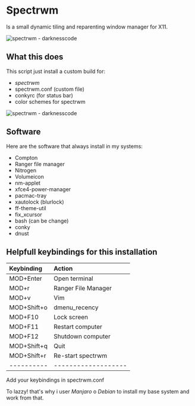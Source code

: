 # Spectrwm

Is a small dynamic tiling and reparenting window manager for X11.

![spectrwm - darknesscode](https://github.com/codedarkness/spectrwm/config-files/spectrwm-a.png)

## What this does

This script just install a custom build for:

* *spectrwm*
* spectrwm.conf (custom file)
* conkyrc (for status bar)
* color schemes for spectrwm

![spectrwm - darknesscode](https://github.com/codedarkness/spectrwm/config-files/spectrwm-b.png)

## Software

Here are the software that always install in my systems:

* Compton
* Ranger file manager
* Nitrogen
* Volumeicon
* nm-applet
* xfce4-power-manager
* pacmac-tray
* xautolock (blurlock)
* ff-theme-util
* fix_xcursor
* bash (can be change)
* conky
* dnust

## Helpfull keybindings for this installation

| Keybinding  | Action              |
| :---------  | :------------------ |
| MOD+Enter   | Open terminal       |
| MOD+r       | Ranger File Manager |
| MOD+v       | Vim                 |
| MOD+Shift+o | dmenu_recency       |
| MOD+F10     | Lock screen         |
| MOD+F11     | Restart computer    |
| MOD+F12     | Shutdown computer   |
| MOD+Shift+q | Quit                |
| MOD+Shift+r | Re-start spectrwm   |
| ----------  | ------------------- |

Add your keybindings in spectrwm.conf

To lazzy! that's why i user *Manjaro* o *Debian* to install my base system and work from that.
